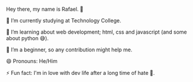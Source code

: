 Hey there, my name is Rafael. 👋

🔭 I’m currently studying at Technology College.

🌱 I’m learning about web development; html, css and javascript (and some about python 😅).

🤔 I’m a beginner, so any contribution might help me.

😄 Pronouns: He/Him

⚡ Fun fact: I'm in love with dev life after a long time of hate 🤣.
